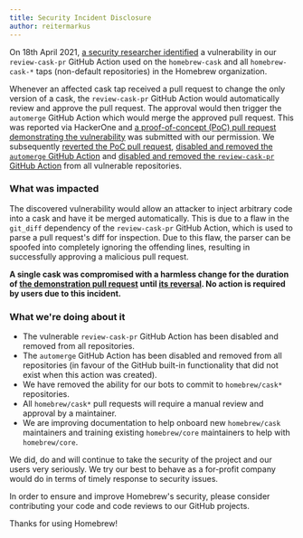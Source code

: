 ```yaml
---
title: Security Incident Disclosure
author: reitermarkus
---
```


On 18th April 2021, [a security researcher identified](https://blog.ryotak.me/post/homebrew-security-incident-en/) a vulnerability in our `review-cask-pr` GitHub Action used on the `homebrew-cask` and all `homebrew-cask-*` taps (non-default repositories) in the Homebrew organization.

Whenever an affected cask tap received a pull request to change the only version of a cask, the `review-cask-pr` GitHub Action would automatically review and approve the pull request. The approval would then trigger the `automerge` GitHub Action which would merge the approved pull request. This was reported via HackerOne and [a proof-of-concept (PoC) pull request demonstrating the vulnerability](https://github.com/Homebrew/homebrew-cask/pull/104191) was submitted with our permission. We subsequently [reverted the PoC pull request](https://github.com/Homebrew/homebrew-cask/pull/104197), [disabled and removed the `automerge` GitHub Action](https://github.com/Homebrew/homebrew-cask/pull/104199) and [disabled and removed the `review-cask-pr` GitHub Action](https://github.com/Homebrew/homebrew-cask/pull/104204) from all vulnerable repositories.

### What was impacted

The discovered vulnerability would allow an attacker to inject arbitrary code into a cask and have it be merged automatically. This is due to a flaw in the `git_diff` dependency of the `review-cask-pr` GitHub Action, which is used to parse a pull request's diff for inspection. Due to this flaw, the parser can be spoofed into completely ignoring the offending lines, resulting in successfully approving a malicious pull request.

**A single cask was compromised with a harmless change for the duration of [the demonstration pull request](https://github.com/Homebrew/homebrew-cask/pull/104191) until [its reversal](https://github.com/Homebrew/homebrew-cask/pull/104197). No action is required by users due to this incident.**

### What we're doing about it

- The vulnerable `review-cask-pr` GitHub Action has been disabled and removed from all repositories.
- The `automerge` GitHub Action has been disabled and removed from all repositories (in favour of the GitHub built-in functionality that did not exist when this action was created).
- We have removed the ability for our bots to commit to `homebrew/cask*` repositories.
- All `homebrew/cask*` pull requests will require a manual review and approval by a maintainer.
- We are improving documentation to help onboard new `homebrew/cask` maintainers and training
  existing `homebrew/core` maintainers to help with `homebrew/core`.

We did, do and will continue to take the security of the project and our users very seriously. We try our best to behave as a for-profit company would do in terms of timely response to security issues.

In order to ensure and improve Homebrew's security, please consider contributing your code and code reviews to our GitHub projects.

Thanks for using Homebrew!
